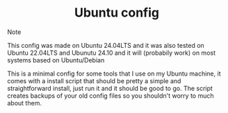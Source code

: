 <div align="center">

# Ubuntu config

</div>

> [!NOTE]
> This config was made on Ubuntu 24.04LTS and it was also tested on Ubuntu 22.04LTS and Ubunutu 24.10 and it will (probabily work) on most systems based on Ubuntu/Debian

This is a minimal config for some tools that I use on my Ubuntu machine, it comes with a install script that should be pretty a simple and straightforward install, just run it and it should be good to go. The script creates backups of your old config files so you shouldn't worry to much about them.
